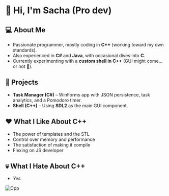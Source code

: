 # 👋 Hi, I'm Sacha (Pro dev)

## 💻 About Me
- Passionate programmer, mostly coding in **C++** (working toward my own standards).  
- Also experienced in **C#** and **Java**, with occasional dives into **C**.  
- Currently experimenting with a **custom shell in C++** (GUI might come... or not 👀).  

## 🚀 Projects
- **Task Manager (C#)** – WinForms app with JSON persistence, task analytics, and a Pomodoro timer.  
- **Shell (C++)** – Using **SDL2** as the main GUI component.  

## ❤️ What I Like About C++
- The power of templates and the STL  
- Control over memory and performance  
- The satisfaction of making it compile
- Flexing on JS developer  

## 💀 What I Hate About C++
- *Yes.*  




![Cpp](https://github.com/user-attachments/assets/a10e9ef3-5a94-4aaf-aeaf-e32e50e5a140)

